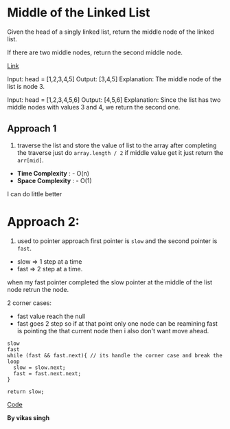 # Middle of the Linked List

Given the head of a singly linked list, return the middle node of the linked list.

If there are two middle nodes, return the second middle node.

[Link](https://leetcode.com/problems/middle-of-the-linked-list/description/)

Input: head = [1,2,3,4,5]
Output: [3,4,5]
Explanation: The middle node of the list is node 3.

Input: head = [1,2,3,4,5,6]
Output: [4,5,6]
Explanation: Since the list has two middle nodes with values 3 and 4, we return the second one.


## Approach 1 
1. traverse the list and store the value of list to the array after completing the traverse just do `array.length / 2` if middle value get it just return the `arr[mid]`.

- **Time Complexity** : - O(n)
- **Space Complexity** : - O(1)

I can do little better

# Approach 2:

1. used to pointer approach first pointer is `slow` and the second pointer is `fast`.

- slow => 1 step at a time 
- fast => 2 step at a time.

when my fast pointer completed the slow pointer at the middle of the list node retrun the node.

2  corner cases:
 - fast value reach the null
 - fast goes 2 step so if at that point only one node can be reamining fast is pointing the that current node then i also don't want move ahead.

```
slow 
fast
while (fast && fast.next){ // its handle the corner case and break the loop
  slow = slow.next;
  fast = fast.next.next;
}

return slow;
```
[Code](./solution.js)

**By vikas singh**